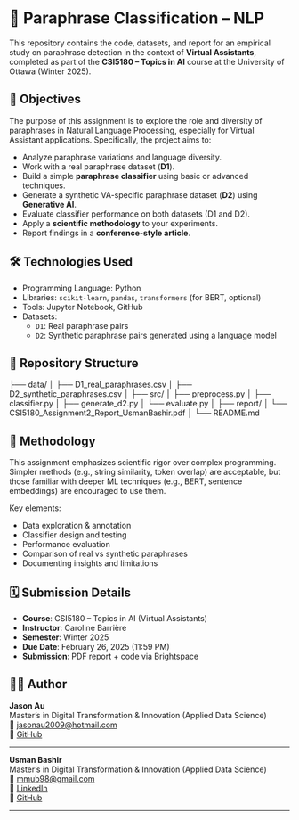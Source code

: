 # 📄 Paraphrase Classification – NLP

This repository contains the code, datasets, and report for an empirical study on paraphrase detection in the context of **Virtual Assistants**, completed as part of the **CSI5180 – Topics in AI** course at the University of Ottawa (Winter 2025).

## 🎯 Objectives

The purpose of this assignment is to explore the role and diversity of paraphrases in Natural Language Processing, especially for Virtual Assistant applications. Specifically, the project aims to:

- Analyze paraphrase variations and language diversity.
- Work with a real paraphrase dataset (**D1**).
- Build a simple **paraphrase classifier** using basic or advanced techniques.
- Generate a synthetic VA-specific paraphrase dataset (**D2**) using **Generative AI**.
- Evaluate classifier performance on both datasets (D1 and D2).
- Apply a **scientific methodology** to your experiments.
- Report findings in a **conference-style article**.

## 🛠️ Technologies Used

- Programming Language: Python
- Libraries: `scikit-learn`, `pandas`, `transformers` (for BERT, optional)
- Tools: Jupyter Notebook, GitHub
- Datasets:
  - `D1`: Real paraphrase pairs
  - `D2`: Synthetic paraphrase pairs generated using a language model

## 📁 Repository Structure

├── data/
│ ├── D1_real_paraphrases.csv
│ ├── D2_synthetic_paraphrases.csv
│
├── src/
│ ├── preprocess.py
│ ├── classifier.py
│ ├── generate_d2.py
│ └── evaluate.py
│
├── report/
│ └── CSI5180_Assignment2_Report_UsmanBashir.pdf
│
└── README.md


## 🧪 Methodology

This assignment emphasizes scientific rigor over complex programming. Simpler methods (e.g., string similarity, token overlap) are acceptable, but those familiar with deeper ML techniques (e.g., BERT, sentence embeddings) are encouraged to use them.

Key elements:
- Data exploration & annotation
- Classifier design and testing
- Performance evaluation
- Comparison of real vs synthetic paraphrases
- Documenting insights and limitations

## 🗓️ Submission Details

- **Course**: CSI5180 – Topics in AI (Virtual Assistants)
- **Instructor**: Caroline Barrière
- **Semester**: Winter 2025
- **Due Date**: February 26, 2025 (11:59 PM)
- **Submission**: PDF report + code via Brightspace

## 🧑‍💻 Author

**Jason Au**  
Master’s in Digital Transformation & Innovation (Applied Data Science)  
📧 jasonau2009@hotmail.com  
🐙 [GitHub](https://github.com/chyna-man)

---

**Usman Bashir**  
Master’s in Digital Transformation & Innovation (Applied Data Science)  
📧 mmub98@gmail.com  
🔗 [LinkedIn](https://www.linkedin.com/in/usman-bashir-2a08bb149)  
🐙 [GitHub](https://github.com/UsmanBashir9090)

---
